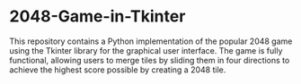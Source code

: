 # 2048-Game-in-Tkinter
This repository contains a Python implementation of the popular 2048 game using the Tkinter library for the graphical user interface. The game is fully functional, allowing users to merge tiles by sliding them in four directions to achieve the highest score possible by creating a 2048 tile.
